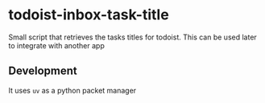 # todoist-inbox-task-title

Small script that retrieves the tasks titles for todoist. This can be used later to integrate with another app

## Development

It uses `uv` as a python packet manager
